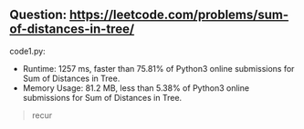 ## Question: https://leetcode.com/problems/sum-of-distances-in-tree/

code1.py:
* Runtime: 1257 ms, faster than 75.81% of Python3 online submissions for Sum of Distances in Tree.
* Memory Usage: 81.2 MB, less than 5.38% of Python3 online submissions for Sum of Distances in Tree.
> recur